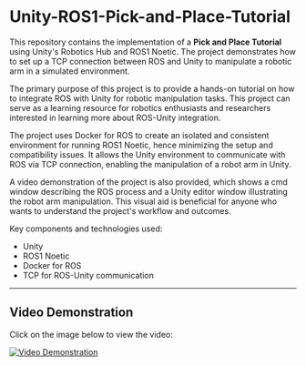 # Unity-ROS1-Pick-and-Place-Tutorial

This repository contains the implementation of a **Pick and Place Tutorial** using Unity's Robotics Hub and ROS1 Noetic. The project demonstrates how to set up a TCP connection between ROS and Unity to manipulate a robotic arm in a simulated environment.

The primary purpose of this project is to provide a hands-on tutorial on how to integrate ROS with Unity for robotic manipulation tasks. This project can serve as a learning resource for robotics enthusiasts and researchers interested in learning more about ROS-Unity integration.

The project uses Docker for ROS to create an isolated and consistent environment for running ROS1 Noetic, hence minimizing the setup and compatibility issues. It allows the Unity environment to communicate with ROS via TCP connection, enabling the manipulation of a robot arm in Unity.

A video demonstration of the project is also provided, which shows a cmd window describing the ROS process and a Unity editor window illustrating the robot arm manipulation. This visual aid is beneficial for anyone who wants to understand the project's workflow and outcomes.

Key components and technologies used:
- Unity
- ROS1 Noetic
- Docker for ROS
- TCP for ROS-Unity communication

---
## Video Demonstration

Click on the image below to view the video:

[![Video Demonstration](https://img.youtube.com/vi/XwEW-qXYQpw/0.jpg)](https://www.youtube.com/watch?v=XwEW-qXYQpw)
